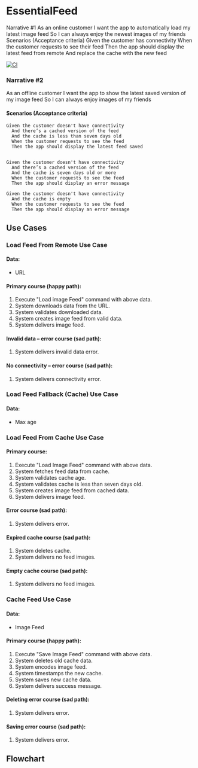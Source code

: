 # EssentialFeed

Narrative #1
As an online customer
I want the app to automatically load my latest image feed
So I can always enjoy the newest images of my friends
Scenarios (Acceptance criteria)
Given the customer has connectivity
 When the customer requests to see their feed
 Then the app should display the latest feed from remote
  And replace the cache with the new feed

[![CI](https://github.com/Aj281193/EssentialFeed/actions/workflows/CI.yml/badge.svg)](https://github.com/Aj281193/EssentialFeed/actions/workflows/CI.yml)

 ### Narrative #2

As an offline customer
I want the app to show the latest saved version of my image feed
So I can always enjoy images of my friends


#### Scenarios (Acceptance criteria)

```
Given the customer doesn't have connectivity
  And there’s a cached version of the feed
  And the cache is less than seven days old
  When the customer requests to see the feed
  Then the app should display the latest feed saved
 
 
Given the customer doesn't have connectivity
  And there’s a cached version of the feed
  And the cache is seven days old or more
  When the customer requests to see the feed
  Then the app should display an error message
  
Given the customer doesn't have connectivity
  And the cache is empty
  When the customer requests to see the feed
  Then the app should display an error message
```

## Use Cases

### Load Feed From Remote Use Case

#### Data:
- URL
#### Primary course (happy path):
1. Execute "Load image Feed" command with above data.
2. System downloads data from the URL.
3. System validates downloaded data.
4. System creates image feed from valid data.
5. System delivers image feed.

#### Invalid data – error course (sad path):
1. System delivers invalid data error.

#### No connectivity – error course (sad path):
1. System delivers connectivity error.

### Load Feed Fallback (Cache) Use Case

#### Data:
- Max age
### Load Feed From Cache Use Case

#### Primary course:
1. Execute "Load Image Feed" command with above data.
2. System fetches feed data from cache.
3. System validates cache age.
3. System validates cache is less than seven days old.
4. System creates image feed from cached data.
5. System delivers image feed.

#### Error course (sad path):
1. System delivers error.

#### Expired cache course (sad path): 
1. System deletes cache.
2. System delivers no feed images.

#### Empty cache course (sad path): 
1. System delivers no feed images.


### Cache Feed Use Case

#### Data:
- Image Feed

#### Primary course (happy path):
1. Execute "Save Image Feed" command with above data.
2. System deletes old cache data.
3. System encodes image feed.
4. System timestamps the new cache.
5. System saves new cache data.
6. System delivers success message.

#### Deleting error course (sad path):
1. System delivers error.

#### Saving error course (sad path):
1. System delivers error.


## Flowchart
